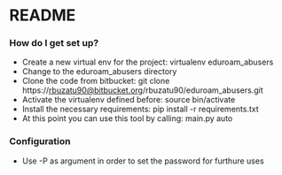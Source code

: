 # README #


### How do I get set up? ###

 * Create a new virtual env for the project: virtualenv eduroam_abusers
 * Change to the eduroam_abusers directory
 * Clone the code from bitbucket: git clone https://rbuzatu90@bitbucket.org/rbuzatu90/eduroam_abusers.git
 * Activate the virtualenv defined before: source bin/activate
 * Install the necessary requirements: pip install -r requirements.txt
 * At this point you can use this tool by calling: main.py auto

### Configuration ###

* Use -P as argument in order to set the password for furthure uses

